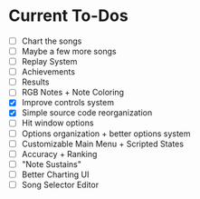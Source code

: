 # Current To-Dos
* [ ] Chart the songs
* [ ] Maybe a few more songs
* [ ] Replay System
* [ ] Achievements
* [ ] Results
* [ ] RGB Notes + Note Coloring
* [X] Improve controls system
* [X] Simple source code reorganization
* [ ] Hit window options
* [ ] Options organization + better options system
* [ ] Customizable Main Menu + Scripted States
* [ ] Accuracy + Ranking
* [ ] "Note Sustains"
* [ ] Better Charting UI
* [ ] Song Selector Editor